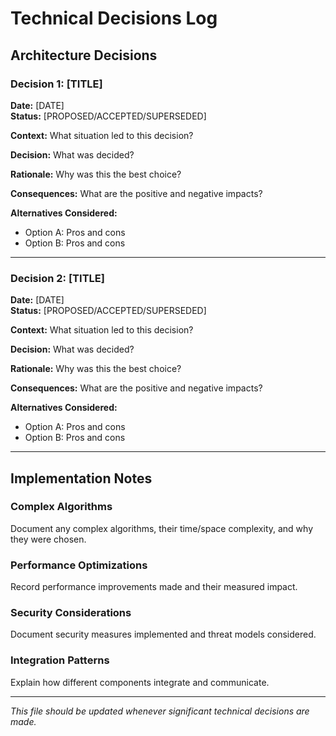 # Technical Decisions Log

## Architecture Decisions

### Decision 1: [TITLE]
**Date:** [DATE]  
**Status:** [PROPOSED/ACCEPTED/SUPERSEDED]

**Context:** What situation led to this decision?

**Decision:** What was decided?

**Rationale:** Why was this the best choice?

**Consequences:** What are the positive and negative impacts?

**Alternatives Considered:**
- Option A: Pros and cons
- Option B: Pros and cons

---

### Decision 2: [TITLE]
**Date:** [DATE]  
**Status:** [PROPOSED/ACCEPTED/SUPERSEDED]

**Context:** What situation led to this decision?

**Decision:** What was decided?

**Rationale:** Why was this the best choice?

**Consequences:** What are the positive and negative impacts?

**Alternatives Considered:**
- Option A: Pros and cons
- Option B: Pros and cons

---

## Implementation Notes

### Complex Algorithms
Document any complex algorithms, their time/space complexity, and why they were chosen.

### Performance Optimizations
Record performance improvements made and their measured impact.

### Security Considerations
Document security measures implemented and threat models considered.

### Integration Patterns
Explain how different components integrate and communicate.

---
*This file should be updated whenever significant technical decisions are made.*
